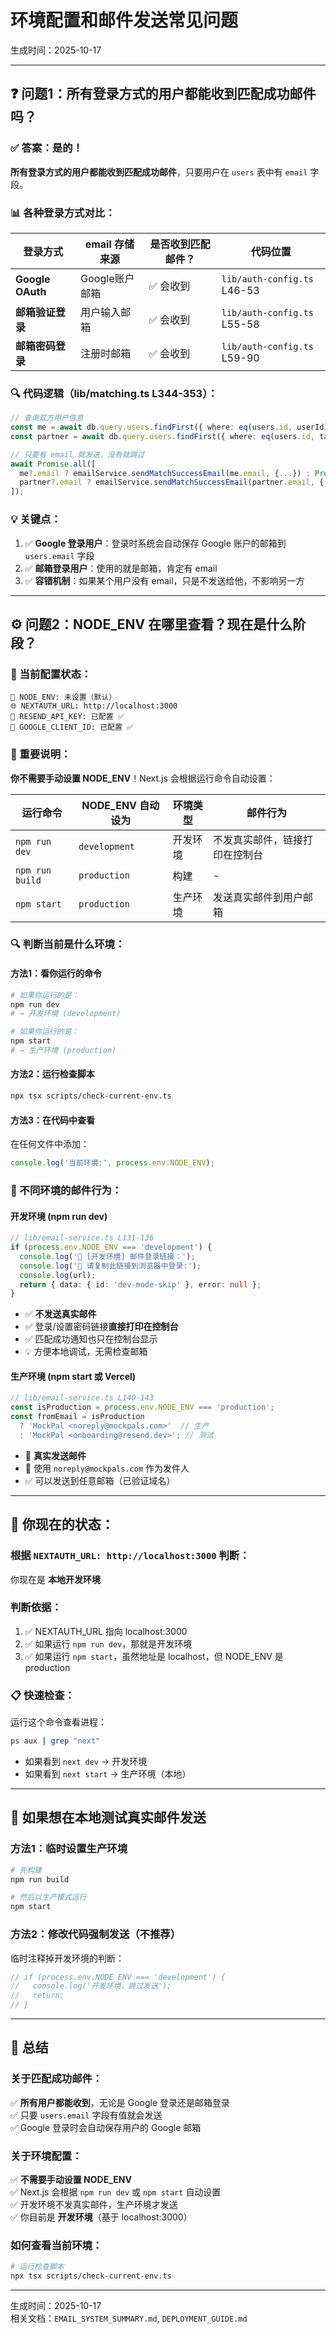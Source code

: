 # 环境配置和邮件发送常见问题

生成时间：2025-10-17

---

## ❓ 问题1：所有登录方式的用户都能收到匹配成功邮件吗？

### ✅ 答案：是的！

**所有登录方式的用户都能收到匹配成功邮件**，只要用户在 `users` 表中有 `email` 字段。

### 📊 各种登录方式对比：

| 登录方式 | email 存储来源 | 是否收到匹配邮件？ | 代码位置 |
|---------|--------------|------------------|---------|
| **Google OAuth** | Google账户邮箱 | ✅ 会收到 | `lib/auth-config.ts` L46-53 |
| **邮箱验证登录** | 用户输入邮箱 | ✅ 会收到 | `lib/auth-config.ts` L55-58 |
| **邮箱密码登录** | 注册时邮箱 | ✅ 会收到 | `lib/auth-config.ts` L59-90 |

### 🔍 代码逻辑（lib/matching.ts L344-353）：

```typescript
// 查询双方用户信息
const me = await db.query.users.findFirst({ where: eq(users.id, userId) });
const partner = await db.query.users.findFirst({ where: eq(users.id, targetUserId) });

// 只要有 email 就发送，没有就跳过
await Promise.all([
  me?.email ? emailService.sendMatchSuccessEmail(me.email, {...}) : Promise.resolve(),
  partner?.email ? emailService.sendMatchSuccessEmail(partner.email, {...}) : Promise.resolve(),
]);
```

### 💡 关键点：

1. ✅ **Google 登录用户**：登录时系统会自动保存 Google 账户的邮箱到 `users.email` 字段
2. ✅ **邮箱登录用户**：使用的就是邮箱，肯定有 email
3. ✅ **容错机制**：如果某个用户没有 email，只是不发送给他，不影响另一方

---

## ⚙️ 问题2：NODE_ENV 在哪里查看？现在是什么阶段？

### 📍 当前配置状态：

```
📍 NODE_ENV: 未设置（默认）
🌐 NEXTAUTH_URL: http://localhost:3000
📧 RESEND_API_KEY: 已配置 ✅
🔑 GOOGLE_CLIENT_ID: 已配置 ✅
```

### 🎯 重要说明：

**你不需要手动设置 NODE_ENV**！Next.js 会根据运行命令自动设置：

| 运行命令 | NODE_ENV 自动设为 | 环境类型 | 邮件行为 |
|---------|-----------------|---------|---------|
| `npm run dev` | `development` | 开发环境 | 不发真实邮件，链接打印在控制台 |
| `npm run build` | `production` | 构建 | - |
| `npm start` | `production` | 生产环境 | 发送真实邮件到用户邮箱 |

### 🔍 判断当前是什么环境：

#### 方法1：看你运行的命令
```bash
# 如果你运行的是：
npm run dev
# → 开发环境 (development)

# 如果你运行的是：
npm start
# → 生产环境 (production)
```

#### 方法2：运行检查脚本
```bash
npx tsx scripts/check-current-env.ts
```

#### 方法3：在代码中查看
在任何文件中添加：
```typescript
console.log('当前环境:', process.env.NODE_ENV);
```

### 📧 不同环境的邮件行为：

#### 开发环境 (npm run dev)
```typescript
// lib/email-service.ts L131-136
if (process.env.NODE_ENV === 'development') {
  console.log('🚀 [开发环境] 邮件登录链接：');
  console.log('🔗 请复制此链接到浏览器中登录:');
  console.log(url);
  return { data: { id: 'dev-mode-skip' }, error: null };
}
```
- ✅ **不发送真实邮件**
- ✅ 登录/设置密码链接**直接打印在控制台**
- ✅ 匹配成功通知也只在控制台显示
- 💡 方便本地调试，无需检查邮箱

#### 生产环境 (npm start 或 Vercel)
```typescript
// lib/email-service.ts L140-143
const isProduction = process.env.NODE_ENV === 'production';
const fromEmail = isProduction 
  ? 'MockPal <noreply@mockpals.com>'  // 生产
  : 'MockPal <onboarding@resend.dev>'; // 测试
```
- 📮 **真实发送邮件**
- 📧 使用 `noreply@mockpals.com` 作为发件人
- ✅ 可以发送到任意邮箱（已验证域名）

---

## 🎯 你现在的状态：

### 根据 `NEXTAUTH_URL: http://localhost:3000` 判断：

你现在是 **本地开发环境**

### 判断依据：
1. ✅ NEXTAUTH_URL 指向 localhost:3000
2. ✅ 如果运行 `npm run dev`，那就是开发环境
3. ✅ 如果运行 `npm start`，虽然地址是 localhost，但 NODE_ENV 是 production

### 📋 快速检查：

运行这个命令查看进程：
```bash
ps aux | grep "next"
```

- 如果看到 `next dev` → 开发环境
- 如果看到 `next start` → 生产环境（本地）

---

## 🚀 如果想在本地测试真实邮件发送

### 方法1：临时设置生产环境
```bash
# 先构建
npm run build

# 然后以生产模式运行
npm start
```

### 方法2：修改代码强制发送（不推荐）
临时注释掉开发环境的判断：
```typescript
// if (process.env.NODE_ENV === 'development') {
//   console.log('开发环境，跳过发送');
//   return;
// }
```

---

## 📝 总结

### 关于匹配成功邮件：
✅ **所有用户都能收到**，无论是 Google 登录还是邮箱登录  
✅ 只要 `users.email` 字段有值就会发送  
✅ Google 登录时会自动保存用户的 Google 邮箱

### 关于环境配置：
✅ **不需要手动设置 NODE_ENV**  
✅ Next.js 会根据 `npm run dev` 或 `npm start` 自动设置  
✅ 开发环境不发真实邮件，生产环境才发送  
✅ 你目前是 **开发环境**（基于 localhost:3000）

### 如何查看当前环境：
```bash
# 运行检查脚本
npx tsx scripts/check-current-env.ts
```

---

生成时间：2025-10-17  
相关文档：`EMAIL_SYSTEM_SUMMARY.md`, `DEPLOYMENT_GUIDE.md`


